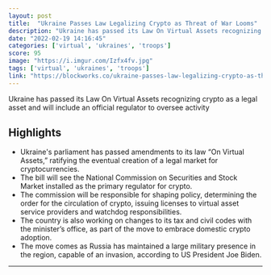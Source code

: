 ```yaml
---
layout: post
title:  "Ukraine Passes Law Legalizing Crypto as Threat of War Looms"
description: "Ukraine has passed its Law On Virtual Assets recognizing crypto as a legal asset and will include an official regulator to oversee activity"
date: "2022-02-19 14:16:45"
categories: ['virtual', 'ukraines', 'troops']
score: 95
image: "https://i.imgur.com/Izfx4fv.jpg"
tags: ['virtual', 'ukraines', 'troops']
link: "https://blockworks.co/ukraine-passes-law-legalizing-crypto-as-threat-of-war-looms/"
---
```


Ukraine has passed its Law On Virtual Assets recognizing crypto as a legal asset and will include an official regulator to oversee activity

## Highlights

- Ukraine's parliament has passed amendments to its law “On Virtual Assets,” ratifying the eventual creation of a legal market for cryptocurrencies.
- The bill will see the National Commission on Securities and Stock Market installed as the primary regulator for crypto.
- The commission will be responsible for shaping policy, determining the order for the circulation of crypto, issuing licenses to virtual asset service providers and watchdog responsibilities.
- The country is also working on changes to its tax and civil codes with the minister’s office, as part of the move to embrace domestic crypto adoption.
- The move comes as Russia has maintained a large military presence in the region, capable of an invasion, according to US President Joe Biden.

---
